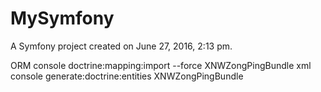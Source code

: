 MySymfony
=========

A Symfony project created on June 27, 2016, 2:13 pm.

ORM
console doctrine:mapping:import --force XNWZongPingBundle xml
console generate:doctrine:entities XNWZongPingBundle
